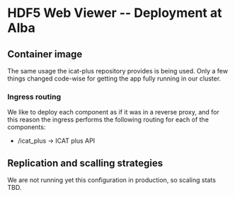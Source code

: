 # HDF5 Web Viewer -- Deployment at Alba

## Container image

The same usage the icat-plus repository provides is being used. Only a few things changed code-wise for getting the app fully running in our cluster.


### Ingress routing

We like to deploy each component as if it was in a reverse proxy, and for this reason the ingress performs the following routing for each of the components:
- /icat_plus -> ICAT plus API

## Replication and scalling strategies

We are not running yet this configuration in production, so scaling stats TBD.
